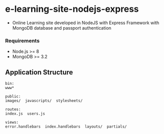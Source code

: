 # e-learning-site-nodejs-express

* Online Learning site developed in NodeJS with Express Framework with MongoDB database and passport authentication



### Requirements
* Node.js >= 8
* MongoDB >= 3.2


## Application Structure

```
bin:
www*

public:
images/  javascripts/  stylesheets/

routes:
index.js  users.js

views:
error.handlebars  index.handlebars  layouts/  partials/
```